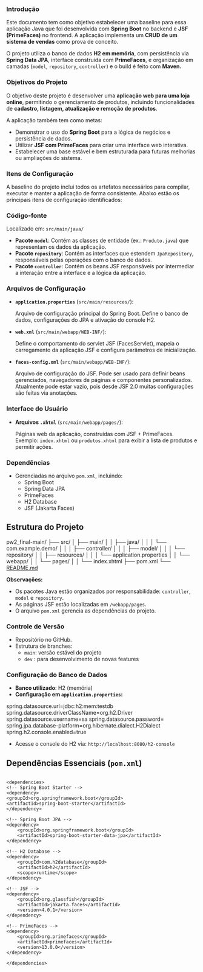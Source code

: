 ### **Introdução**

Este documento tem como objetivo estabelecer uma baseline para essa aplicação Java que foi desenvolvida com **Spring Boot** no backend e **JSF (PrimeFaces)** no frontend. A aplicação implementa um **CRUD de um sistema de vendas** como prova de conceito.

O projeto utiliza o banco de dados **H2 em memória**, com persistência via **Spring Data JPA**, interface construída com **PrimeFaces**, e organização em camadas (`model`, `repository`, `controller`) e o  build é feito com **Maven.**

### **Objetivos do Projeto**

O objetivo deste projeto é desenvolver uma **aplicação web para uma loja online**, permitindo o gerenciamento de produtos, incluindo funcionalidades de **cadastro, listagem, atualização e remoção de produtos**.

A aplicação também tem como metas:

- Demonstrar o uso do **Spring Boot** para a lógica de negócios e persistência de dados.
- Utilizar **JSF com PrimeFaces** para criar uma interface web interativa.
- Estabelecer uma base estável e bem estruturada para futuras melhorias ou ampliações do sistema.

### **Itens de Configuração**

A baseline do projeto inclui todos os artefatos necessários para compilar, executar e manter a aplicação de forma consistente. Abaixo estão os principais itens de configuração identificados:

### **Código-fonte**

Localizado em: `src/main/java/`

- **Pacote `model`**: Contém as classes de entidade (ex.: `Produto.java`) que representam os dados da aplicação.
- **Pacote `repository`**: Contém as interfaces que estendem `JpaRepository`, responsáveis pelas operações com o banco de dados.
- **Pacote `controller`**: Contém os beans JSF responsáveis por intermediar a interação entre a interface e a lógica da aplicação.

### **Arquivos de Configuração**

- **`application.properties`** (`src/main/resources/`):
    
    Arquivo de configuração principal do Spring Boot. Define o banco de dados, configurações do JPA e ativação do console H2.
    
- **`web.xml`** (`src/main/webapp/WEB-INF/`):
    
    Define o comportamento do servlet JSF (FacesServlet), mapeia o carregamento da aplicação JSF e configura parâmetros de inicialização.
    
- **`faces-config.xml`** (`src/main/webapp/WEB-INF/`):
    
    Arquivo de configuração do JSF. Pode ser usado para definir beans gerenciados, navegadores de páginas e componentes personalizados. Atualmente pode estar vazio, pois desde JSF 2.0 muitas configurações são feitas via anotações.
    

### **Interface do Usuário**

- **Arquivos `.xhtml`** (`src/main/webapp/pages/`):
    
    Páginas web da aplicação, construídas com JSF + PrimeFaces. Exemplo: `index.xhtml` ou `produtos.xhtml` para exibir a lista de produtos e permitir ações.
    

### **Dependências**

- Gerenciadas no arquivo `pom.xml`, incluindo:
    - Spring Boot
    - Spring Data JPA
    - PrimeFaces
    - H2 Database
    - JSF (Jakarta Faces)

## Estrutura do Projeto

pw2_final-main/
├── src/
│   ├── main/
│   │   ├── java/
│   │   │   └── com.example.demo/
│   │   │       ├── controller/
│   │   │       ├── model/
│   │   │       └── repository/
│   │   ├── resources/
│   │   │   └── application.properties
│   │   └── webapp/
│   │       └── pages/
│   │           └── index.xhtml
├── pom.xml
└── [README.md](http://readme.md/)

**Observações:**

- Os pacotes Java estão organizados por responsabilidade: `controller`, `model` e `repository`.
- As páginas JSF estão localizadas em `/webapp/pages`.
- O arquivo `pom.xml` gerencia as dependências do projeto.

### **Controle de Versão**

- Repositório no GitHub.
- Estrutura de branches:
    - `main`: versão estável do projeto
    - `dev` : para desenvolvimento de novas features

### **Configuração do Banco de Dados**

- **Banco utilizado**: H2 (memória)
- **Configuração em `application.properties`:**

spring.datasource.url=jdbc:h2:mem:testdb
spring.datasource.driverClassName=org.h2.Driver
spring.datasource.username=sa
spring.datasource.password=
spring.jpa.database-platform=org.hibernate.dialect.H2Dialect
spring.h2.console.enabled=true

- Acesse o console do H2 via: `http://localhost:8080/h2-console`

## Dependências Essenciais (`pom.xml`)

```

<dependencies>
<!-- Spring Boot Starter -->
<dependency>
<groupId>org.springframework.boot</groupId>
<artifactId>spring-boot-starter</artifactId>
</dependency>

<!-- Spring Boot JPA -->
<dependency>
    <groupId>org.springframework.boot</groupId>
    <artifactId>spring-boot-starter-data-jpa</artifactId>
</dependency>

<!-- H2 Database -->
<dependency>
    <groupId>com.h2database</groupId>
    <artifactId>h2</artifactId>
    <scope>runtime</scope>
</dependency>

<!-- JSF -->
<dependency>
    <groupId>org.glassfish</groupId>
    <artifactId>jakarta.faces</artifactId>
    <version>4.0.1</version>
</dependency>

<!-- PrimeFaces -->
<dependency>
    <groupId>org.primefaces</groupId>
    <artifactId>primefaces</artifactId>
    <version>13.0.0</version>
</dependency>

</dependencies>
```
